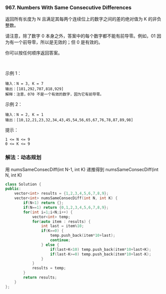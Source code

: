### 967. Numbers With Same Consecutive Differences

返回所有长度为 N 且满足其每两个连续位上的数字之间的差的绝对值为 K 的非负整数。

请注意，除了数字 0 本身之外，答案中的每个数字都不能有前导零。例如，01 因为有一个前导零，所以是无效的；但 0 是有效的。

你可以按任何顺序返回答案。

 

示例 1：
```
输入：N = 3, K = 7
输出：[181,292,707,818,929]
解释：注意，070 不是一个有效的数字，因为它有前导零。
```
示例 2：
```
输入：N = 2, K = 1
输出：[10,12,21,23,32,34,43,45,54,56,65,67,76,78,87,89,98]
```

提示：
```
1 <= N <= 9
0 <= K <= 9
```


### 解法：动态规划

用 numsSameConsecDiff(int N-1, int K) 递推得到 numsSameConsecDiff(int N, int K)

```cpp
class Solution {
public:
    vector<int> results = {1,2,3,4,5,6,7,8,9};
    vector<int> numsSameConsecDiff(int N, int K) {
        if(N<1) return {};
        if(N==1) return {0,1,2,3,4,5,6,7,8,9};
        for(int i=1;i<N;i++) {
            vector<int> temp;
            for(auto item : results) {
                int last = item%10;
                if(K==0) {
                    temp.push_back(item*10+last);
                    continue;
                } else {
                    if(last+K<10) temp.push_back(item*10+last+K);
                    if(last-K>=0) temp.push_back(item*10+last-K);
                }
            }
            results = temp;
        }
        return results;
    }
};
```
